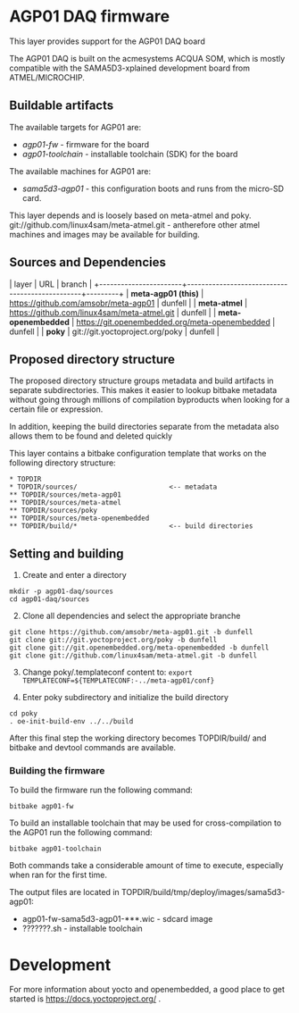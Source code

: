 # AGP01 DAQ firmware

This layer provides support for the AGP01 DAQ board

The AGP01 DAQ is built on the acmesystems ACQUA SOM, which is mostly
compatible with the SAMA5D3-xplained development board from ATMEL/MICROCHIP.

## Buildable artifacts

The available targets for AGP01 are:
 * *agp01-fw* - firmware for the board
 * *agp01-toolchain* - installable toolchain (SDK) for the board
 
The available machines for AGP01 are:
 * *sama5d3-agp01* - this configuration boots and runs from the micro-SD card.
                   
 
This layer depends and is loosely based on meta-atmel and poky.
git://github.com/linux4sam/meta-atmel.git - antherefore other atmel machines and
images may be available for building.



## Sources and Dependencies

| layer                 | URL                                            | branch  |
+-----------------------+------------------------------------------------+---------+
| **meta-agp01 (this)** | https://github.com/amsobr/meta-agp01           | dunfell |
| **meta-atmel**        | https://github.com/linux4sam/meta-atmel.git    | dunfell |
| **meta-openembedded** | https://git.openembedded.org/meta-openembedded | dunfell |
| **poky**              | git://git.yoctoproject.org/poky                | dunfell |


## Proposed directory structure

The proposed directory structure groups metadata and build artifacts in separate
subdirectories. This makes it easier to lookup bitbake metadata without going
through millions of compilation byproducts when looking for a certain file or
expression.

In addition, keeping the build directories separate from the metadata also
allows them to be found and deleted quickly

This layer contains a bitbake configuration template that works on the following
directory structure:

```text
* TOPDIR
* TOPDIR/sources/                       <-- metadata
** TOPDIR/sources/meta-agp01
** TOPDIR/sources/meta-atmel
** TOPDIR/sources/poky
** TOPDIR/sources/meta-openembedded
** TOPDIR/build/*                       <-- build directories
```

## Setting and building

1. Create and enter a directory
```
mkdir -p agp01-daq/sources
cd agp01-daq/sources
```

2. Clone all dependencies and select the appropriate branche
```
git clone https://github.com/amsobr/meta-agp01.git -b dunfell
git clone git://git.yoctoproject.org/poky -b dunfell
git clone git://git.openembedded.org/meta-openembedded -b dunfell
git clone git://github.com/linux4sam/meta-atmel.git -b dunfell
```

3. Change poky/.templateconf content to:
`export TEMPLATECONF=${TEMPLATECONF:-../meta-agp01/conf}`


4. Enter poky subdirectory and initialize the build directory
```
cd poky
. oe-init-build-env ../../build
```

After this final step the working directory becomes TOPDIR/build/ and bitbake
and devtool commands are available.

### Building the firmware

To build the firmware run the following command:
```
bitbake agp01-fw
```

To build an installable toolchain that may be used for cross-compilation to the
AGP01 run the following command:
```
bitbake agp01-toolchain
```

Both commands take a considerable amount of time to execute, especially when
ran for the first time.

The output files are located in TOPDIR/build/tmp/deploy/images/sama5d3-agp01:
* agp01-fw-sama5d3-agp01-***.wic - sdcard image
* ???????.sh - installable toolchain




# Development

For more information about yocto and openembedded, a good place to get started
is https://docs.yoctoproject.org/ .
